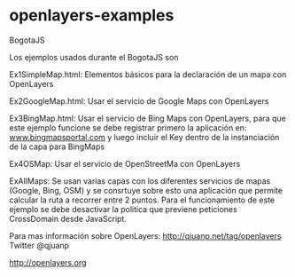 openlayers-examples
===================

BogotaJS

Los ejemplos usados durante el BogotaJS son

Ex1SimpleMap.html: Elementos básicos para la declaración de un mapa con OpenLayers

Ex2GoogleMap.html: Usar el servicio de Google Maps con OpenLayers

Ex3BingMap.html: Usar el servicio de Bing Maps con OpenLayers, para que este ejemplo funcione se debe registrar primero la aplicación en: www.bingmapsportal.com y luego incluir el Key dentro de la instanciación de la capa para BingMaps

Ex4OSMap: Usar el servicio de OpenStreetMa con OpenLayers

ExAllMaps: Se usan varias capas con los diferentes servicios de mapas (Google, Bing, OSM) y se consrtuye sobre esto una aplicación que permite calcular la ruta a recorrer entre 2 puntos. Para el funcionamiento de este ejemplo se debe desactivar la politica que previene peticiones CrossDomain desde JavaScript.

Para mas información sobre OpenLayers: http://qjuanp.net/tag/openlayers
Twitter @qjuanp

http://openlayers.org
